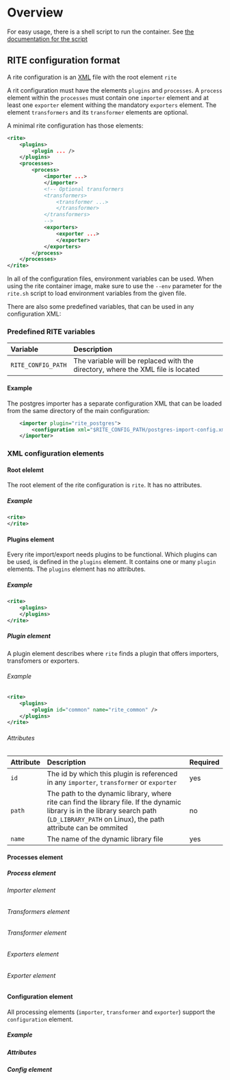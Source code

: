 # Overview

For easy usage, there is a shell script to run the container. See [the documentation for the script](rite.sh.md)

## RITE configuration format
A rite configuration is an [XML](https://developer.mozilla.org/en-US/docs/Web/XML/Guides/XML_introduction) file with the root element `rite`

A rit configuration must have the elements `plugins` and `processes`. A `process` element within the `processes` must contain one `importer` element and at least one `exporter` element withing the mandatory `exporters` element. The element `transformers` and its `transformer` elements are optional.

A minimal rite configuration has those elements:
```xml
<rite>
    <plugins>
        <plugin ... />
    </plugins>
    <processes>
        <process>
            <importer ...>
            </importer>
            <!-- Optional transformers
            <transformers>
                <transformer ...>
                </transformer>
            </transformers>
            -->
            <exporters>
                <exporter ...>
                </exporter>
            </exporters>
        </process>
    </processes>
</rite>
```

In all of the configuration files, environment variables can be used. When using the rite container image, make sure to use the `--env` parameter for the `rite.sh` script to load environment variables from the given file. 

There are also some predefined variables, that can be used in any configuration XML:

### Predefined RITE variables
| Variable | Description |
| :--- | :--- |
| `RITE_CONFIG_PATH` | The variable will be replaced with the directory, where the XML file is located

#### Example
The postgres importer has a separate configuration XML that can be loaded from the same directory of the main configuration:
```xml
    <importer plugin="rite_postgres">
        <configuration xml="$RITE_CONFIG_PATH/postgres-import-config.xml" />
    </importer>
```

### XML configuration elements
#### Root elelemt
The root element of the rite configuration is `rite`. It has no attributes.
##### Example
```xml
<rite>
</rite>
```

#### Plugins element
Every rite import/export needs plugins to be functional. Which plugins can be used, is defined in the `plugins` element. It contains one or many `plugin` elements. The `plugins` element has no attributes.

##### Example
```xml
<rite>
    <plugins>
    </plugins>
</rite>
```

##### Plugin element
A plugin element describes where `rite` finds a plugin that offers importers, transfomers or exporters.

###### Example
```xml
<rite>
    <plugins>
        <plugin id="common" name="rite_common" />
    </plugins>
</rite>
```
###### Attributes
| Attribute | Description | Required |
| :--- | :--- | :--- |
| `id` | The id by which this plugin is referenced in any `importer`, `transformer` or `exporter` | yes |
| `path` | The path to the dynamic library, where rite can find the library file. If the dynamic library is in the library search path (`LD_LIBRARY_PATH` on Linux), the path attribute can be ommited | no |
| `name` | The name of the dynamic library file | yes |

#### Processes element
##### Process element
###### Importer element
###### Transformers element
###### Transformer element
###### Exporters element
###### Exporter element

#### Configuration element
All processing elements (`importer`, `transformer` and `exporter`) support the `configuration` element.
##### Example
##### Attributes
##### Config element



